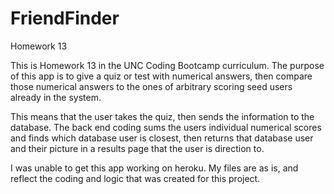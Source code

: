# FriendFinder
Homework 13

This is Homework 13 in the UNC Coding Bootcamp curriculum. The purpose of this app is to give a quiz or test with numerical answers, then compare those numerical answers to the ones of arbitrary scoring seed users already in the system.

This means that the user takes the quiz, then sends the information to the database. The back end coding sums the users individual numerical scores and finds which database user is closest, then returns that database user and their picture in a results page that the user is direction to.

I was unable to get this app working on heroku. My files are as is, and reflect the coding and logic that was created for this project.
